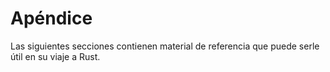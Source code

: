 # Apéndice

Las siguientes secciones contienen material de referencia que puede serle útil 
en su viaje a Rust.
